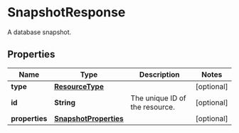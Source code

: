 

# SnapshotResponse

A database snapshot.
## Properties

| Name | Type | Description | Notes |
| ------------ | ------------- | ------------- | ------------- |
| **type** | [**ResourceType**](ResourceType.md) |  |  [optional] |
| **id** | **String** | The unique ID of the resource. |  [optional] |
| **properties** | [**SnapshotProperties**](SnapshotProperties.md) |  |  [optional] |


